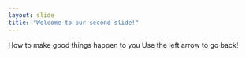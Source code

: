 ```yaml
---
layout: slide
title: "Welcome to our second slide!"
---
```

How to make good things happen to you
Use the left arrow to go back!
